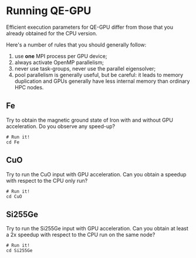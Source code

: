 # Running QE-GPU

Efficient execution parameters for QE-GPU differ from those that you 
already obtained for the CPU version.

Here's a number of rules that you should generally follow:

1. use **one** MPI process per GPU device;
2. always activate OpenMP parallelism;
3. never use task-groups, never use the parallel eigensolver;
4. pool parallelism is generally useful, but be careful: it leads to 
   memory duplication and GPUs generally have less internal memory than 
   ordinary HPC nodes.



## Fe

Try to obtain the magnetic ground state of Iron with and without GPU acceleration. Do you observe any speed-up?

    # Run it!
    cd Fe

## CuO

Try to run the CuO input with GPU acceleration. Can you obtain a speedup with respect to the CPU only run?

    # Run it!
    cd CuO

## Si255Ge

Try to run the Si255Ge input with GPU acceleration. 
Can you obtain at least a 2x speedup with respect to the CPU run on the same node?

    # Run it!
    cd Si255Ge

